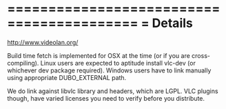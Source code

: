 ==========================================
= Details
==========================================

http://www.videolan.org/

Build time fetch is implemented for OSX at the time (or if you are cross-compiling).
Linux users are expected to aptitude install vlc-dev (or whichever dev package required).
Windows users have to link manually using appropriate DUBO_EXTERNAL path.

We do link against libvlc library and headers, which are LGPL.
VLC plugins though, have varied licenses you need to verify before you distribute.
